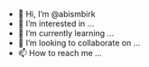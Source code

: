 - 👋 Hi, I’m @abismbirk
- 👀 I’m interested in ...
- 🌱 I’m currently learning ...
- 💞️ I’m looking to collaborate on ...
- 📫 How to reach me ...

<!---
abismbirk/abismbirk is a ✨ special ✨ repository because its `README.md` (this file) appears on your GitHub profile.
You can click the Preview link to take a look at your changes.
--->
